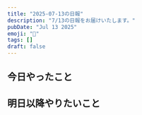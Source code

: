```yaml
---
title: "2025-07-13の日報"
description: "7/13の日報をお届けいたします。"
pubDate: "Jul 13 2025"
emoji: "🦊"
tags: []
draft: false
---
```


## 今日やったこと

## 明日以降やりたいこと
